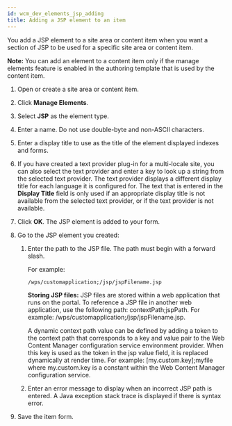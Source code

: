 ```yaml
---
id: wcm_dev_elements_jsp_adding
title: Adding a JSP element to an item
---
```





You add a JSP element to a site area or content item when you want a section of JSP to be used for a specific site area or content item.

**Note:** You can add an element to a content item only if the manage elements feature is enabled in the authoring template that is used by the content item.

1.  Open or create a site area or content item.

2.  Click **Manage Elements**.

3.  Select **JSP** as the element type.

4.  Enter a name. Do not use double-byte and non-ASCII characters.

5.  Enter a display title to use as the title of the element displayed indexes and forms.

6.  If you have created a text provider plug-in for a multi-locale site, you can also select the text provider and enter a key to look up a string from the selected text provider. The text provider displays a different display title for each language it is configured for. The text that is entered in the **Display Title** field is only used if an appropriate display title is not available from the selected text provider, or if the text provider is not available.

7.  Click **OK**. The JSP element is added to your form.

8.  Go to the JSP element you created:

    1.  Enter the path to the JSP file. The path must begin with a forward slash.

        For example:

        ```
        /wps/customapplication;/jsp/jspFilename.jsp
        ```

        **Storing JSP files:** JSP files are stored within a web application that runs on the portal. To reference a JSP file in another web application, use the following path: contextPath;jspPath. For example: /wps/customapplication;/jsp/jspFilename.jsp.

        A dynamic context path value can be defined by adding a token to the context path that corresponds to a key and value pair to the Web Content Manager configuration service environment provider. When this key is used as the token in the jsp value field, it is replaced dynamically at render time. For example: \[my.custom.key\];myfile where my.custom.key is a constant within the Web Content Manager configuration service.

    2.  Enter an error message to display when an incorrect JSP path is entered. A Java exception stack trace is displayed if there is syntax error.

9.  Save the item form.


